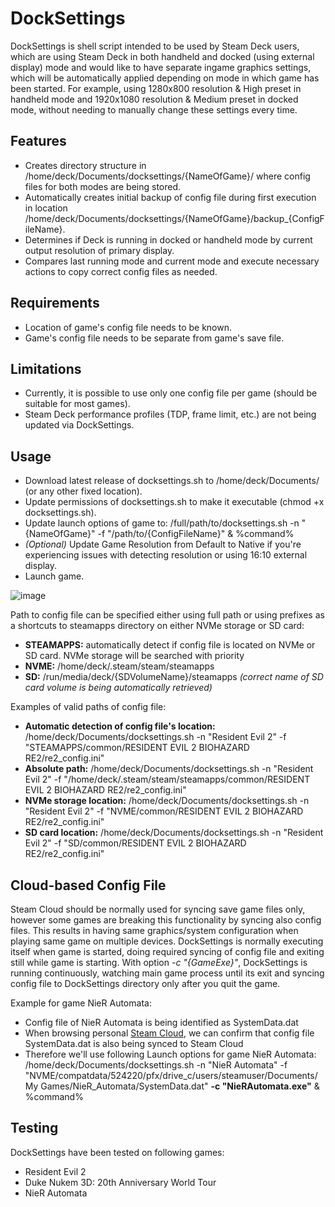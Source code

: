DockSettings
============

DockSettings is shell script intended to be used by Steam Deck users, which are using Steam Deck in both handheld and docked (using external display) mode and would like to have separate ingame graphics settings, which will be automatically applied depending on mode in which game has been started. For example, using 1280x800 resolution & High preset in handheld mode and 1920x1080 resolution & Medium preset in docked mode, without needing to manually change these settings every time.

Features
--------
- Creates directory structure in /home/deck/Documents/docksettings/{NameOfGame}/ where config files for both modes are being stored.
- Automatically creates initial backup of config file during first execution in location /home/deck/Documents/docksettings/{NameOfGame}/backup_{ConfigFileName}.
- Determines if Deck is running in docked or handheld mode by current output resolution of primary display.
- Compares last running mode and current mode and execute necessary actions to copy correct config files as needed.

Requirements
------------
- Location of game's config file needs to be known.
- Game's config file needs to be separate from game's save file.

Limitations
-----------
- Currently, it is possible to use only one config file per game (should be suitable for most games).
- Steam Deck performance profiles (TDP, frame limit, etc.) are not being updated via DockSettings.

Usage
-----
- Download latest release of docksettings.sh to /home/deck/Documents/ (or any other fixed location).
- Update permissions of docksettings.sh to make it executable (chmod +x docksettings.sh).
- Update launch options of game to: /full/path/to/docksettings.sh -n "{NameOfGame}" -f "/path/to/{ConfigFileName}" & %command%
- _(Optional)_ Update Game Resolution from Default to Native if you're experiencing issues with detecting resolution or using 16:10 external display.
- Launch game.

![image](https://github.com/msterbi/docksettings/assets/50196622/86be7f19-2c7c-4f5b-9d6b-9106ddaa3afc)

Path to config file can be specified either using full path or using prefixes as a shortcuts to steamapps directory on either NVMe storage or SD card:
- **STEAMAPPS:** automatically detect if config file is located on NVMe or SD card. NVMe storage will be searched with priority
- **NVME:** /home/deck/.steam/steam/steamapps
- **SD:** /run/media/deck/{SDVolumeName}/steamapps _(correct name of SD card volume is being automatically retrieved)_

Examples of valid paths of config file:
- **Automatic detection of config file's location:** /home/deck/Documents/docksettings.sh -n "Resident Evil 2" -f "STEAMAPPS/common/RESIDENT EVIL 2  BIOHAZARD RE2/re2_config.ini"
- **Absolute path:** /home/deck/Documents/docksettings.sh -n "Resident Evil 2" -f "/home/deck/.steam/steam/steamapps/common/RESIDENT EVIL 2  BIOHAZARD RE2/re2_config.ini"
- **NVMe storage location:** /home/deck/Documents/docksettings.sh -n "Resident Evil 2" -f "NVME/common/RESIDENT EVIL 2  BIOHAZARD RE2/re2_config.ini"
- **SD card location:** /home/deck/Documents/docksettings.sh -n "Resident Evil 2" -f "SD/common/RESIDENT EVIL 2  BIOHAZARD RE2/re2_config.ini"

Cloud-based Config File
-----------------------
Steam Cloud should be normally used for syncing save game files only, however some games are breaking this functionality by syncing also config files. This results in having same graphics/system configuration when playing same game on multiple devices. DockSettings is normally executing itself when game is started, doing required syncing of config file and exiting still while game is starting. With option _-c "{GameExe}"_, DockSettings is running continuously, watching main game process until its exit and syncing config file to DockSettings directory only after you quit the game.

Example for game NieR Automata:

- Config file of NieR Automata is being identified as SystemData.dat
- When browsing personal [Steam Cloud](https://store.steampowered.com/account/remotestorage), we can confirm that config file SystemData.dat is also being synced to Steam Cloud
- Therefore we'll use following Launch options for game NieR Automata:
/home/deck/Documents/docksettings.sh -n "NieR Automata" -f "NVME/compatdata/524220/pfx/drive_c/users/steamuser/Documents/My Games/NieR_Automata/SystemData.dat" **-c "NieRAutomata.exe"** & %command%

Testing
-------
DockSettings have been tested on following games:
- Resident Evil 2
- Duke Nukem 3D: 20th Anniversary World Tour
- NieR Automata
